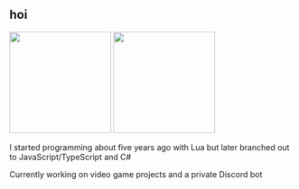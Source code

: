 ## hoi

<div>
  <img height="180em" src="https://github-readme-stats.vercel.app/api?username=Rezaroux&show_icons=true&theme=dark&include_all_commits=true&count_private=true"/>
  <img height="180em" src="https://github-readme-stats.vercel.app/api/top-langs/?username=Rezaroux&layout=compact&langs_count=7&theme=dark"/>
</div>


I started programming about five years ago with Lua but later branched out to JavaScript/TypeScript and C#

Currently working on video game projects and a private Discord bot
<!--

Here are some ideas to get you started:

- 🔭 I’m currently working on ...
- 🌱 I’m currently learning ...
- 👯 I’m looking to collaborate on ...
- 🤔 I’m looking for help with ...
- 💬 Ask me about ...
- 📫 How to reach me: ...
- 😄 Pronouns: ...
- ⚡ Fun fact: ...
-->
